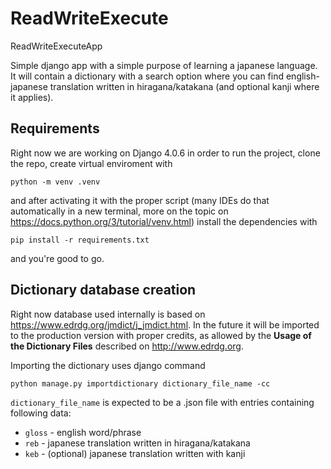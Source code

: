 # ReadWriteExecute
ReadWriteExecuteApp

Simple django app with a simple purpose of learning a japanese language. It will contain a dictionary with a search option where you can find english-japanese translation written in hiragana/katakana (and optional kanji where it applies).

## Requirements

Right now we are working on Django 4.0.6 in order to run the project, clone the repo, create virtual enviroment with

```
python -m venv .venv
```

and after activating it with the proper script (many IDEs do that automatically in a new terminal, more on the topic on https://docs.python.org/3/tutorial/venv.html) install the dependencies with

```
pip install -r requirements.txt
```

and you're good to go.

## Dictionary database creation

Right now database used internally is based on https://www.edrdg.org/jmdict/j_jmdict.html. In the future it will be imported to the production version with proper credits, as allowed by the **Usage of the Dictionary Files** described on http://www.edrdg.org.

Importing the dictionary uses django command

```
python manage.py importdictionary dictionary_file_name -cc
```

`dictionary_file_name` is expected to be a .json file with entries containing following data:
- `gloss` - english word/phrase
- `reb` - japanese translation written in hiragana/katakana
- `keb` - (optional) japanese translation written with kanji
